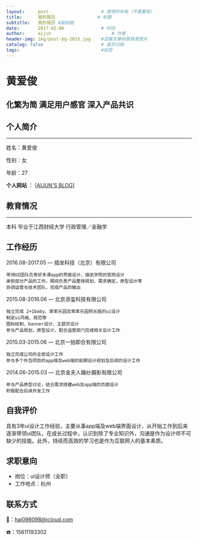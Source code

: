 ```yaml
---
layout:     post   				    # 使用的布局（不需要改）
title:      我的简历 				# 标题 
subtitle:   我的简历 #副标题
date:       2017-02-06 				# 时间
author:     aijun 						# 作者
header-img: img/post-bg-2015.jpg 	#这篇文章标题背景图片
catalog: false 						# 是否归档
tags:								#标签
---
```



# 黄爱俊

## 化繁为简 满足用户感官 深入产品共识

## 个人简介

---

姓名：黄爱俊

性别：女

年龄：27

 **个人网站** ： [[AIJUN'S BLOG]](http://www.aijun.design) 

## 教育情况

---

本科 毕业于江西财经大学 行政管理／金融学

## 工作经历

2016.08-2017.05 — 插坐科技（北京）有限公司

	带领UI团队负责好多课app的界面设计、插坐学院的官网设计
	承担部分产品的工作，期间负责产品整体规划，需求确定，原型设计等
	协调运营与技术团队，完成产品的输出

2015.08-2016.06 — 北京添玺科技有限公司

	独立完成 2+1baby、笨笨乐园及笨笨乐园院长版的ui设计
	制定ui风格、规范等
	图标绘制、banner设计、主题页设计
	参与产品规划，原型设计，配合运营部门完成相关设计工作

2015.03-2015.06 — 北京一拍即合有限公司

	独立完成公司的全部设计工作
	参与多个外包项目的app端及web端的前期设计规划及后续的设计工作

2014.06-2015.03 — 北京金夫人婚纱摄影有限公司

	参与产品原型讨论，结合需求搭建web及app端的页面设计
	积极配合后续开发工作

## 自我评价

具有3年ui设计工作经验，主要从事app端及web端界面设计，从开始工作到后来逐渐带领ui团队，在成长过程中，认识到除了专业知识外，沟通是作为设计师不可缺少的技能。此外，持续而高效的学习也是作为互联网人的基本素质。

## 求职意向

- 岗位：ui设计师（全职）
- 工作地点：杭州

## 联系方式

📮：haj098098@icloud.com

☎️：15611193302